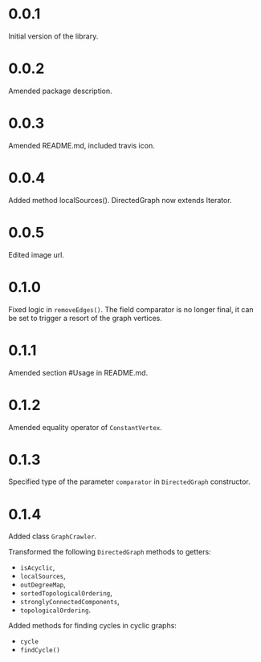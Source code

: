 # 0.0.1

Initial version of the library.

# 0.0.2

Amended package description.

# 0.0.3

Amended README.md, included travis icon.

# 0.0.4

Added method localSources().
DirectedGraph now extends Iterator.

# 0.0.5

Edited image url.

# 0.1.0

Fixed logic in `removeEdges()`.
The field comparator is no longer final, it can
be set to trigger a resort of the graph vertices.

# 0.1.1

Amended section #Usage in README.md.

# 0.1.2

Amended equality operator of `ConstantVertex`.

# 0.1.3

Specified type of the parameter `comparator` in `DirectedGraph` constructor.

# 0.1.4

Added class `GraphCrawler`.

Transformed the following `DirectedGraph` methods to getters:
- `isAcyclic`,
- `localSources`,
- `outDegreeMap`,
- `sortedTopologicalOrdering`,
- `stronglyConnectedComponents`,
- `topologicalOrdering`.

Added methods for finding cycles in cyclic graphs:
- `cycle`
- `findCycle()`

